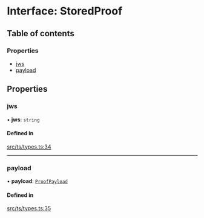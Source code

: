 # Interface: StoredProof

## Table of contents

### Properties

- [jws](StoredProof.md#jws)
- [payload](StoredProof.md#payload)

## Properties

### jws

• **jws**: `string`

#### Defined in

[src/ts/types.ts:34](https://gitlab.com/i3-market/code/wp3/t3.2/conflict-resolution/non-repudiation-protocol/-/blob/c22782d/src/ts/types.ts#L34)

___

### payload

• **payload**: [`ProofPayload`](ProofPayload.md)

#### Defined in

[src/ts/types.ts:35](https://gitlab.com/i3-market/code/wp3/t3.2/conflict-resolution/non-repudiation-protocol/-/blob/c22782d/src/ts/types.ts#L35)
